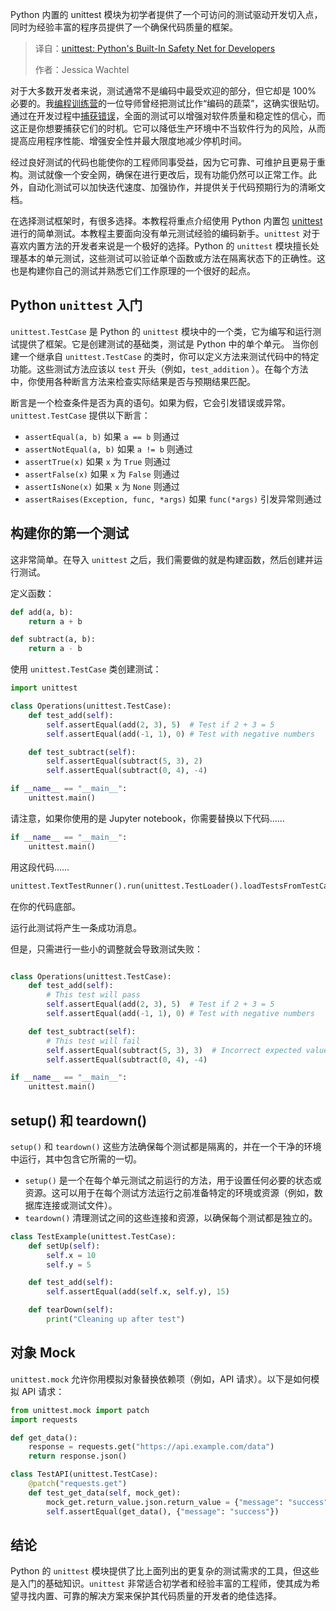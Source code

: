 
<!--
title: unittest: Python 开发者内置的安全网
cover: https://cdn.thenewstack.io/media/2025/02/97b6f181-levi-meir-clancy-9fpm0ruywww-unsplash-1.jpg
-->

Python 内置的 unittest 模块为初学者提供了一个可访问的测试驱动开发切入点，同时为经验丰富的程序员提供了一个确保代码质量的框架。

> 译自：[unittest: Python's Built-In Safety Net for Developers](https://thenewstack.io/unittest-pythons-built-in-safety-net-for-developers/)
> 
> 作者：Jessica Wachtel

对于大多数开发者来说，测试通常不是编码中最受欢迎的部分，但它却是 100% 必要的。我[编程训练营](https://thenewstack.io/?p=2176624)的一位导师曾经把测试比作“编码的蔬菜”，这确实很贴切。通过在开发过程中[捕获错误](https://thenewstack.io/meet-early-the-ai-that-catches-bugs-before-they-bite/)，全面的测试可以增强对软件质量和稳定性的信心，而这正是你想要捕获它们的时机。它可以降低生产环境中不当软件行为的风险，从而提高应用程序性能、增强安全性并最大限度地减少停机时间。

经过良好测试的代码也能使你的工程师同事受益，因为它可靠、可维护且更易于重构。测试就像一个安全网，确保在进行更改后，现有功能仍然可以正常工作。此外，自动化测试可以加快迭代速度、加强协作，并提供关于代码预期行为的清晰文档。

在选择测试框架时，有很多选择。本教程将重点介绍使用 Python 内置包 [unittest](https://docs.python.org/3/library/unittest.html) 进行的简单测试。本教程主要面向没有单元测试经验的编码新手。`unittest` 对于喜欢内置方法的开发者来说是一个极好的选择。Python 的 `unittest` 模块擅长处理基本的单元测试，这些测试可以验证单个函数或方法在隔离状态下的正确性。这也是构建你自己的测试并熟悉它们工作原理的一个很好的起点。

## Python `unittest` 入门

`unittest.TestCase` 是 Python 的 `unittest` 模块中的一个类，它为编写和运行测试提供了框架。它是创建测试的基础类，测试是 Python 中的单个单元。
当你创建一个继承自 `unittest.TestCase` 的类时，你可以定义方法来测试代码中的特定功能。这些测试方法应该以 `test` 开头（例如，`test_addition` ）。在每个方法中，你使用各种断言方法来检查实际结果是否与预期结果匹配。

断言是一个检查条件是否为真的语句。如果为假，它会引发错误或异常。`unittest.TestCase` 提供以下断言：

*   `assertEqual(a, b)` 如果 `a == b` 则通过
*   `assertNotEqual(a, b)` 如果 `a != b` 则通过
*   `assertTrue(x)` 如果 `x` 为 `True` 则通过
*   `assertFalse(x)` 如果 `x` 为 `False` 则通过
*   `assertIsNone(x)` 如果 `x` 为 `None` 则通过
*   `assertRaises(Exception, func, *args)` 如果 `func(*args)` 引发异常则通过

## 构建你的第一个测试

这非常简单。在导入 `unittest` 之后，我们需要做的就是构建函数，然后创建并运行测试。

定义函数：

```py
def add(a, b):
    return a + b

def subtract(a, b):
    return a - b
```

使用 `unittest.TestCase` 类创建测试：

```py
import unittest

class Operations(unittest.TestCase):
    def test_add(self):
        self.assertEqual(add(2, 3), 5)  # Test if 2 + 3 = 5
        self.assertEqual(add(-1, 1), 0) # Test with negative numbers

    def test_subtract(self):
        self.assertEqual(subtract(5, 3), 2)
        self.assertEqual(subtract(0, 4), -4)

if __name__ == "__main__":
    unittest.main()
```

请注意，如果你使用的是 Jupyter notebook，你需要替换以下代码……

```py
if __name__ == "__main__":
    unittest.main()
```

用这段代码……

```py
unittest.TextTestRunner().run(unittest.TestLoader().loadTestsFromTestCase(Operations))
```

在你的代码底部。

运行此测试将产生一条成功消息。

但是，只需进行一些小的调整就会导致测试失败：

```py

class Operations(unittest.TestCase):
    def test_add(self):
        # This test will pass
        self.assertEqual(add(2, 3), 5)  # Test if 2 + 3 = 5
        self.assertEqual(add(-1, 1), 0) # Test with negative numbers

    def test_subtract(self):
        # This test will fail
        self.assertEqual(subtract(5, 3), 3)  # Incorrect expected value (should be 2)
        self.assertEqual(subtract(0, 4), -4)

if __name__ == "__main__":
    unittest.main()
```

## setup() 和 teardown()

`setup()` 和 `teardown()` 这些方法确保每个测试都是隔离的，并在一个干净的环境中运行，其中包含它所需的一切。

- `setup()` 是一个在每个单元测试之前运行的方法，用于设置任何必要的状态或资源。这可以用于在每个测试方法运行之前准备特定的环境或资源（例如，数据库连接或测试文件）。
- `teardown()` 清理测试之间的这些连接和资源，以确保每个测试都是独立的。

```py
class TestExample(unittest.TestCase):
    def setUp(self):
        self.x = 10
        self.y = 5

    def test_add(self):
        self.assertEqual(add(self.x, self.y), 15)

    def tearDown(self):
        print("Cleaning up after test")
```

## 对象 Mock

`unittest.mock` 允许你用模拟对象替换依赖项（例如，API 请求）。以下是如何模拟 API 请求：

```py
from unittest.mock import patch
import requests

def get_data():
    response = requests.get("https://api.example.com/data")
    return response.json()

class TestAPI(unittest.TestCase):
    @patch("requests.get")
    def test_get_data(self, mock_get):
        mock_get.return_value.json.return_value = {"message": "success"}
        self.assertEqual(get_data(), {"message": "success"})
```

## 结论

Python 的 `unittest` 模块提供了比上面列出的更复杂的测试需求的工具，但这些是入门的基础知识。`unittest` 非常适合初学者和经验丰富的工程师，使其成为希望寻找内置、可靠的解决方案来保护其代码质量的开发者的绝佳选择。
